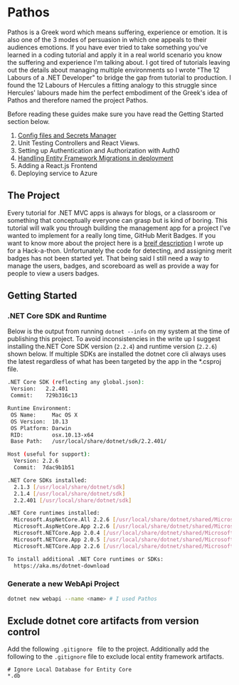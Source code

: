# Pathos

Pathos is a Greek word which means suffering, experience or emotion. It is also one of
the 3 modes of persuasion in which one appeals to their audiences emotions. If you have
ever tried to take something you've learned in a coding tutorial and apply it in a real
world scenario you know the suffering and experience I'm talking about. I got tired of
tutorials leaving out the details about managing multiple environments so I wrote "The
12 Labours of a .NET Developer" to bridge the gap from tutorial to production. I found
the 12 Labours of Hercules a fitting analogy to this struggle since Hercules' labours
made him the perfect embodiment of the Greek's idea of Pathos and therefore named the
project Pathos.

Before reading these guides make sure you have read the Getting Started section below.
1. [Config files and Secrets Manager](./README.config.md)
2. Unit Testing Controllers and React Views.
3. Setting up Authentication and Authorization with Auth0
4. [Handling Entity Framework Migrations in deployment](./README.ef_core.md)
4. Adding a React.js Frontend
5. Deploying service to Azure

## The Project
Every tutorial for .NET MVC apps is always for blogs, or a classroom or something that
conceptually everyone can grasp but is kind of boring. This tutorial will walk you
through building the management app for a project I've wanted to implement for a really
long time, GitHub Merit Badges. If you want to know more about the project here is a 
[breif description](https://docs.google.com/document/d/19xM74tFnGaxRqjSH-yxVsPDrpozsqojrKxd7_J7AVMU/edit)
I wrote up for a Hack-a-thon. Unfortunately the code for detecting, and assigning merit
badges has not been started yet. That being said I still need a way to manage the users,
badges, and scoreboard as well as provide a way for people to view a users badges.

## Getting Started
### .NET Core SDK and Runtime
Below is the output from running `dotnet --info` on my system at the time of publishing
this project. To avoid inconsistencies in the write up I suggest installing the.NET Core
SDK version (`2.2.4`) and runtime version (`2.2.6`) shown below. If multiple SDKs are
installed the dotnet core cli always uses the latest regardless of what has been targeted
by the app in the *.csproj file.
```bash
.NET Core SDK (reflecting any global.json):
 Version:   2.2.401
 Commit:    729b316c13

Runtime Environment:
 OS Name:     Mac OS X
 OS Version:  10.13
 OS Platform: Darwin
 RID:         osx.10.13-x64
 Base Path:   /usr/local/share/dotnet/sdk/2.2.401/

Host (useful for support):
  Version: 2.2.6
  Commit:  7dac9b1b51

.NET Core SDKs installed:
  2.1.3 [/usr/local/share/dotnet/sdk]
  2.1.4 [/usr/local/share/dotnet/sdk]
  2.2.401 [/usr/local/share/dotnet/sdk]

.NET Core runtimes installed:
  Microsoft.AspNetCore.All 2.2.6 [/usr/local/share/dotnet/shared/Microsoft.AspNetCore.All]
  Microsoft.AspNetCore.App 2.2.6 [/usr/local/share/dotnet/shared/Microsoft.AspNetCore.App]
  Microsoft.NETCore.App 2.0.4 [/usr/local/share/dotnet/shared/Microsoft.NETCore.App]
  Microsoft.NETCore.App 2.0.5 [/usr/local/share/dotnet/shared/Microsoft.NETCore.App]
  Microsoft.NETCore.App 2.2.6 [/usr/local/share/dotnet/shared/Microsoft.NETCore.App]

To install additional .NET Core runtimes or SDKs:
  https://aka.ms/dotnet-download
```

### Generate a new WebApi Project
```bash
dotnet new webapi --name <name> # I used Pathos
```

## Exclude dotnet core artifacts from version control
Add the following `.gitignore ` file to the project. Additionally add the following to
the `.gitignore` file to exclude local entity framework artifacts.
```
# Ignore Local Database for Entity Core
*.db
```
